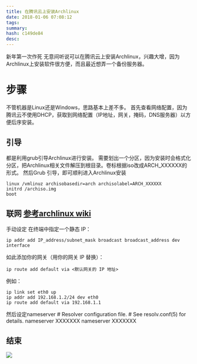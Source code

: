 ```yaml
---
title: 在腾讯云上安装Archlinux
date: 2018-01-06 07:08:12
tags: 
summary: 
hash: c149de84
desc: 
---
```

新年第一次作死
无意间听说可以在腾讯云上安装Archlinux，兴趣大增，因为Archlinux上安装软件很方便，而且最近想弄一个备份服务器。

# 步骤
不管机器是Linux还是Windows，思路基本上差不多。
首先查看网络配置，因为腾讯云不使用DHCP，获取到网络配置（IP地址，网关，掩码，DNS服务器）以方便后序安装。
## 引导
都是利用grub引导Archlinux进行安装。
需要划出一个分区，因为安装时会格式化分区，把Archlinux相关文件解压到根目录。卷标根据iso改成ARCH_XXXXXX的形式。
然后Grub 引导，即可顺利进入Archlinux安装

    linux /vmlinuz archisobasedir=arch archisolabel=ARCH_XXXXXX
    initrd /archiso.img
    boot
## 联网 [参考archlinux wiki](https://wiki.archlinux.org/index.php/Network_configuration)
手动设定 
   在终端中指定一个静态 IP：
    
    ip addr add IP_address/subnet_mask broadcast broadcast_address dev interface
   如此添加你的网关（用你的网关 IP 替换）：
    
    ip route add default via <默认网关的 IP 地址>
   例如：
    
    ip link set eth0 up
    ip addr add 192.168.1.2/24 dev eth0
    ip route add default via 192.168.1.1
然后设定nameserver
    # Resolver configuration file.
    # See resolv.conf(5) for details.
    nameserver XXXXXXX
    nameserver XXXXXXX
    
## 结束
![](/images/捕获1.jpg)
